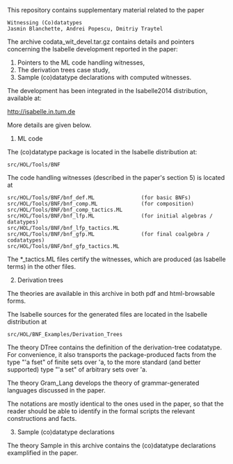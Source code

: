 This repository contains supplementary material related to the paper

    Witnessing (Co)datatypes
    Jasmin Blanchette, Andrei Popescu, Dmitriy Traytel

The archive codata_wit_devel.tar.gz contains details and pointers concerning the
Isabelle development reported in the paper:

1. Pointers to the ML code handling witnesses,
2. The derivation trees case study,
3. Sample (co)datatype declarations with computed witnesses.

The development has been integrated in the Isabelle2014 distribution, 
available at: 

  http://isabelle.in.tum.de

More details are given below.


1. ML code

The (co)datatype package is located in the Isabelle distribution at:
   
    src/HOL/Tools/BNF

The code handling witnesses (described in the paper's section 5) is located at

    src/HOL/Tools/BNF/bnf_def.ML               (for basic BNFs)
    src/HOL/Tools/BNF/bnf_comp.ML              (for composition)
    src/HOL/Tools/BNF/bnf_comp_tactics.ML
    src/HOL/Tools/BNF/bnf_lfp.ML               (for initial algebras / datatypes)
    src/HOL/Tools/BNF/bnf_lfp_tactics.ML
    src/HOL/Tools/BNF/bnf_gfp.ML               (for final coalgebra / codatatypes)
    src/HOL/Tools/BNF/bnf_gfp_tactics.ML

The *_tactics.ML files certify the witnesses, which are produced (as Isabelle
terms) in the other files.

2. Derivation trees

The theories are available in this archive in both pdf and html-browsable forms.

The Isabelle sources for the generated files are located in the Isabelle
distribution at

    src/HOL/BNF_Examples/Derivation_Trees

The theory DTree contains the definition of the derivation-tree codatatype.  For
convenience, it also transports the package-produced facts from the type "'a
fset" of finite sets over 'a, to the more standard (and better supported) type
"'a set" of arbitrary sets over 'a.

The theory Gram_Lang develops the theory of grammar-generated languages
discussed in the paper.  

The notations are mostly identical to the ones used in the paper, so that the
reader should be able to identify in the formal scripts the relevant
constructions and facts.


3. Sample (co)datatype declarations

The theory Sample in this archive contains the (co)datatype declarations
examplified in the paper.

